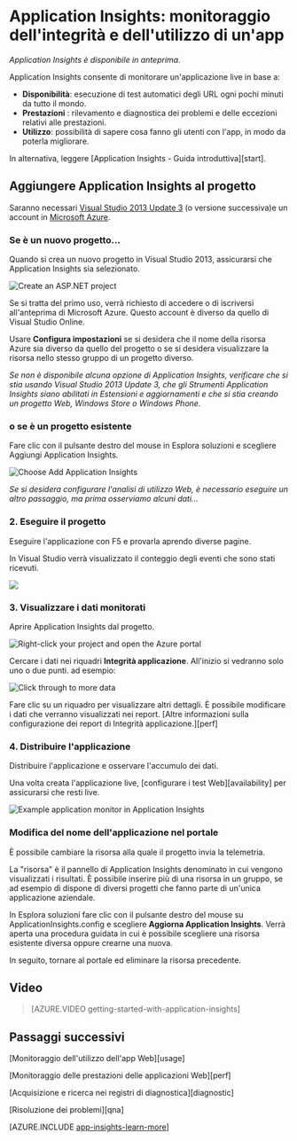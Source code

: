 <properties 
	pageTitle="Aggiungere Application Insights SDK al progetto Web" 
	description="Analizzare l'uso, la disponibilità e le prestazioni dell'applicazione locale o Web di Microsoft Azure con Application Insights." 
	services="application-insights" 
	authors="alancameronwills" 
	manager="kamrani"/>

<tags 
	ms.service="application-insights" 
	ms.workload="tbd" 
	ms.tgt_pltfrm="ibiza" 
	ms.devlang="na" 
	ms.topic="article" 
	ms.date="2015-02-03" 
	ms.author="awills"/>

# Application Insights: monitoraggio dell'integrità e dell'utilizzo di un'app

*Application Insights è disponibile in anteprima.*

Application Insights consente di monitorare un'applicazione live in base a:

* **Disponibilità**: esecuzione di test automatici degli URL ogni pochi minuti da tutto il mondo.
* **Prestazioni**  : rilevamento e diagnostica dei problemi e delle eccezioni relativi alle prestazioni.
* **Utilizzo**: possibilità di sapere cosa fanno gli utenti con l'app, in modo da poterla migliorare.

In alternativa, leggere [Application Insights - Guida introduttiva][start].

## <a name="add"></a>Aggiungere Application Insights al progetto

Saranno necessari [Visual Studio 2013 Update 3](http://go.microsoft.com/fwlink/?linkid=397827&clcid=0x409) (o versione successiva)e un account in [Microsoft Azure](http://azure.com).

### Se è un nuovo progetto...

Quando si crea un nuovo progetto in Visual Studio 2013, assicurarsi che Application Insights sia selezionato. 


![Create an ASP.NET project](./media/appinsights/appinsights-01-vsnewp1.png)

Se si tratta del primo uso, verrà richiesto di accedere o di iscriversi all'anteprima di Microsoft Azure. Questo account è diverso da quello di Visual Studio Online.

Usare **Configura impostazioni** se si desidera che il nome della risorsa Azure sia diverso da quello del progetto o se si desidera visualizzare la risorsa nello stesso gruppo di un progetto diverso. 

*Se non è disponibile alcuna opzione di Application Insights, verificare che si stia usando Visual Studio 2013 Update 3, che gli Strumenti Application Insights siano abilitati in Estensioni e aggiornamenti e che si stia creando un progetto Web, Windows Store o Windows Phone.*

### o se è un progetto esistente

Fare clic con il pulsante destro del mouse in Esplora soluzioni e scegliere Aggiungi Application Insights.

![Choose Add Application Insights](./media/appinsights/appinsights-03-addExisting.png)

*Se si desidera configurare l'analisi di utilizzo Web, è necessario eseguire un altro passaggio, ma prima osserviamo alcuni dati...*


### <a name="run"></a>2. Eseguire il progetto

Eseguire l'applicazione con F5 e provarla aprendo diverse pagine.

In Visual Studio verrà visualizzato il conteggio degli eventi che sono stati ricevuti.

![](./media/appinsights/appinsights-09eventcount.png)

### <a name="monitor"></a>3. Visualizzare i dati monitorati

Aprire Application Insights dal progetto.

![Right-click your project and open the Azure portal](./media/appinsights/appinsights-04-openPortal.png)


Cercare i dati nei riquadri **Integrità applicazione**. All'inizio si vedranno solo uno o due punti. ad esempio:

![Click through to more data](./media/appinsights/appinsights-41firstHealth.png)

Fare clic su un riquadro per visualizzare altri dettagli. È possibile modificare i dati che verranno visualizzati nei report. [Altre informazioni sulla configurazione dei report di Integrità applicazione.][perf]


### <a name="deploy"></a>4. Distribuire l'applicazione

Distribuire l'applicazione e osservare l'accumulo dei dati.



Una volta creata l'applicazione live, [configurare i test Web][availability] per assicurarsi che resti live. 

![Example application monitor in Application Insights](./media/appinsights/appinsights-00-appblade.png)

### Modifica del nome dell'applicazione nel portale

È possibile cambiare la risorsa alla quale il progetto invia la telemetria. 

La "risorsa" è il pannello di Application Insights denominato in cui vengono visualizzati i risultati. È possibile inserire più di una risorsa in un gruppo, se ad esempio di dispone di diversi progetti che fanno parte di un'unica applicazione aziendale. 

In Esplora soluzioni fare clic con il pulsante destro del mouse su ApplicationInsights.config e scegliere **Aggiorna Application Insights**. Verrà aperta una procedura guidata in cui è possibile scegliere una risorsa esistente diversa oppure crearne una nuova.

In seguito, tornare al portale ed eliminare la risorsa precedente.

## <a name="video"></a>Video

> [AZURE.VIDEO getting-started-with-application-insights]

## <a name="next"></a>Passaggi successivi

[Monitoraggio dell'utilizzo dell'app Web][usage]

[Monitoraggio delle prestazioni delle applicazioni Web][perf]

[Acquisizione e ricerca nei registri di diagnostica][diagnostic]

[Risoluzione dei problemi][qna]




[AZURE.INCLUDE [app-insights-learn-more](../includes/app-insights-learn-more.md)]



<!--HONumber=46--> 

